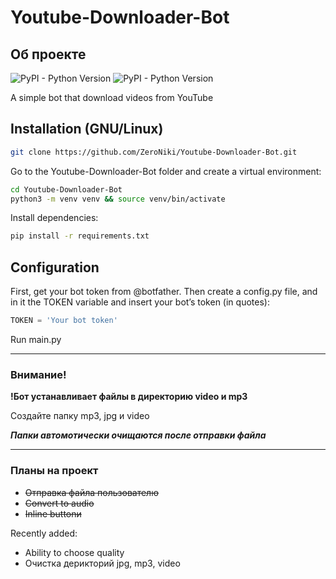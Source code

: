 # Youtube-Downloader-Bot 
## Об проекте
![PyPI - Python Version](https://img.shields.io/pypi/pyversions/yt_dlp)
![PyPI - Python Version](https://img.shields.io/pypi/pyversions/aiogram)



A simple bot that download videos from YouTube

## Installation (GNU/Linux)

```bash
git clone https://github.com/ZeroNiki/Youtube-Downloader-Bot.git 
```

Go to the Youtube-Downloader-Bot folder and create a virtual environment:

```bash
cd Youtube-Downloader-Bot
python3 -m venv venv && source venv/bin/activate
```

Install dependencies:

```bash
pip install -r requirements.txt
```

## Configuration

First, get your bot token from @botfather. Then create a config.py file, and in it the TOKEN variable and insert your bot’s token (in quotes):

```python
TOKEN = 'Your bot token'
```

Run main.py

------

### Внимание!
**!Бот устанавливает файлы в директорию video и mp3**

Создайте папку mp3, jpg и video

***Папки автомотически очищаются после отправки файла*** 

----
### Планы на проект
 - ~~Отправка файла пользователю~~
- ~~Convert to audio~~
- ~~Inline buttonи~~

Recently added:
- Ability to choose quality
- Очистка дерикторий jpg, mp3, video


